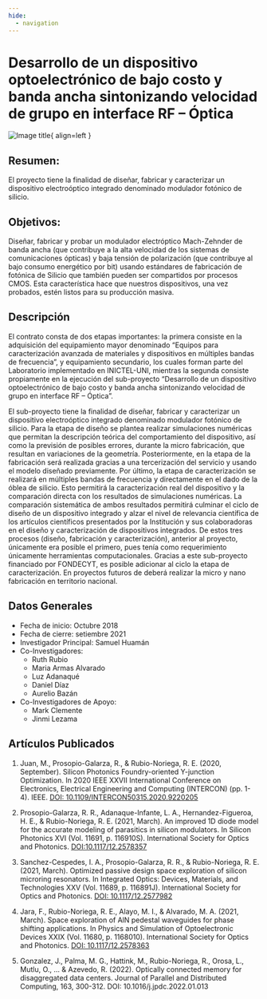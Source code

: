 ```yaml
---
hide:
  - navigation
---
```


# Desarrollo de un dispositivo optoelectrónico de bajo costo y banda ancha sintonizando velocidad de grupo en interface RF – Óptica

![Image title](https://www.inictel-uni.edu.pe/wp-content/uploads/2020/05/Contrato-015-2018.jpg){ align=left }

## Resumen:

El proyecto tiene la finalidad de diseñar, fabricar y caracterizar un dispositivo electroóptico integrado denominado modulador fotónico de silicio.

## Objetivos:

Diseñar, fabricar y probar un modulador electróptico Mach-Zehnder de banda ancha (que contribuye a la alta velocidad de los sistemas de comunicaciones ópticas) y baja tensión de polarización (que contribuye al bajo consumo energético por bit) usando estándares de fabricación de fotónica de Silicio que también pueden ser compartidos por procesos CMOS. Esta característica hace que nuestros dispositivos, una vez probados, estén listos para su producción masiva.

## Descripción

El contrato consta de dos etapas importantes: la primera consiste en la adquisición del equipamiento mayor denominado “Equipos para caracterización avanzada de materiales y dispositivos en múltiples bandas de frecuencia”, y equipamiento secundario, los cuales forman parte del Laboratorio implementado en INICTEL-UNI, mientras la segunda consiste propiamente en la ejecución del sub-proyecto “Desarrollo de un dispositivo optoelectrónico de bajo costo y banda ancha sintonizando velocidad de grupo en interface RF – Óptica”.

El sub-proyecto tiene la finalidad de diseñar, fabricar y caracterizar un dispositivo electroóptico integrado denominado modulador fotónico de silicio. Para la etapa de diseño se plantea realizar simulaciones numéricas que permitan la descripción teórica del comportamiento del dispositivo, así como la previsión de posibles errores, durante la micro fabricación, que resultan en variaciones de la geometría. Posteriormente, en la etapa de la fabricación será realizada gracias a una tercerización del servicio y usando el modelo diseñado previamente. Por último, la etapa de caracterización se realizará en múltiples bandas de frecuencia y directamente en el dado de la óblea de silicio. Esto permitirá la caracterización real del dispositivo y la comparación directa con los resultados de simulaciones numéricas. La comparación sistemática de ambos resultados permitirá culminar el ciclo de diseño de un dispositivo integrado y alzar el nivel de relevancia científica de los artículos científicos presentados por la Institución y sus colaboradoras en el diseño y caracterización de dispositivos integrados. De estos tres procesos (diseño, fabricación y caracterización), anterior al proyecto, únicamente era posible el primero, pues tenía como requerimiento únicamente herramientas computacionales. Gracias a este sub-proyecto financiado por FONDECYT, es posible adicionar al ciclo la etapa de caracterización. En proyectos futuros de deberá realizar la micro y nano fabricación en territorio nacional.

## Datos Generales

- Fecha de inicio: Octubre 2018
- Fecha de cierre: setiembre 2021
- Investigador Principal: Samuel Huamán
- Co-Investigadores:
  - Ruth Rubio
  - Maria Armas Alvarado
  - Luz Adanaqué
  - Daniel Díaz
  - Aurelio Bazán
- Co-Investigadores de Apoyo:
  - Mark Clemente
  - Jinmi Lezama

## Artículos Publicados

1. Juan, M., Prosopio-Galarza, R., & Rubio-Noriega, R. E. (2020, September). Silicon Photonics Foundry-oriented Y-junction Optimization. In 2020 IEEE XXVII International Conference on Electronics, Electrical Engineering and Computing (INTERCON) (pp. 1-4). IEEE. [DOI: 10.1109/INTERCON50315.2020.9220205](https://doi.org/10.1109/INTERCON50315.2020.9220205)

2. Prosopio-Galarza, R. R., Adanaque-Infante, L. A., Hernandez-Figueroa, H. E., & Rubio-Noriega, R. E. (2021, March). An improved 1D diode model for the accurate modeling of parasitics in silicon modulators. In Silicon Photonics XVI (Vol. 11691, p. 116910S). International Society for Optics and Photonics. [DOI:10.1117/12.2578357](https://ui.adsabs.harvard.edu/link_gateway/2021SPIE11691E..0SP/doi:10.1117/12.2578357)

3. Sanchez-Cespedes, I. A., Prosopio-Galarza, R. R., & Rubio-Noriega, R. E. (2021, March). Optimized passive design space exploration of silicon microring resonators. In Integrated Optics: Devices, Materials, and Technologies XXV (Vol. 11689, p. 116891J). International Society for Optics and Photonics. [DOI: 10.1117/12.2577982](https://doi.org/10.1117/12.2577982)

4. Jara, F., Rubio-Noriega, R. E., Alayo, M. I., & Alvarado, M. A. (2021, March). Space exploration of AlN pedestal waveguides for phase shifting applications. In Physics and Simulation of Optoelectronic Devices XXIX (Vol. 11680, p. 1168010). International Society for Optics and Photonics. [DOI: 10.1117/12.2578363](https://doi.org/10.1016/j.jpdc.2022.01.013)
5. Gonzalez, J., Palma, M. G., Hattink, M., Rubio-Noriega, R., Orosa, L., Mutlu, O., … & Azevedo, R. (2022). Optically connected memory for disaggregated data centers. Journal of Parallel and Distributed Computing, 163, 300-312. DOI: 10.1016/j.jpdc.2022.01.013
